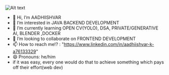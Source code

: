 ![Alt text](https://i.kym-cdn.com/photos/images/original/001/564/773/6cf.jpg) 
- 👋 Hi, I’m AADHIISHVAR
- 👀 I’m interested in JAVA BACKEND DEVELOPMENT 
- 🌱 I’m currently learning OPEN CV(YOLO), DSA, PRIVATE/GENERATIVE AI, BLENDER ,DOCKER
- 💞️ I’m looking to collaborate on FRONTEND DEVELOPMENT
- 📫 How to reach me!? : "https://www.linkedin.com/in/aadhiishvar-k-a76133329"
- 😄 Pronouns: he/him 
- if it was easy, every one would do that to achieve something which pays off their effort(web dev) 

<!---
AADHIISHVAR/AADHIISHVAR is a ✨ special ✨ repository because its `README.md` (this file) appears on your GitHub profile.
You can click the Preview link to take a look at your changes.
--->
